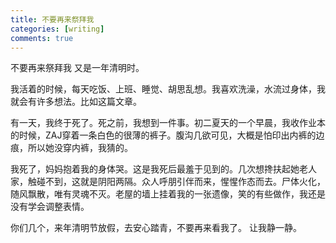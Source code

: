 ```yaml
---
title: 不要再来祭拜我
categories: [writing]
comments: true
---
```

不要再来祭拜我
又是一年清明时。

我活着的时候，每天吃饭、上班、睡觉、胡思乱想。我喜欢洗澡，水流过身体，我就会有许多想法。比如这篇文章。

有一天，我终于死了。死之前，我想到一件事。初二夏天的一个早晨，我收作业本的时候，ZAJ穿着一条白色的很薄的裤子。腹沟几欲可见，大概是怕印出内裤的边痕，所以她没穿内裤，我猜的。

我死了，妈妈抱着我的身体哭。这是我死后最羞于见到的。几次想搀扶起她老人家，触碰不到，这就是阴阳两隔。众人呼朋引伴而来，惺惺作态而去。尸体火化，随风飘散，唯有灵魂不灭。老屋的墙上挂着我的一张遗像，笑的有些做作，我还是没有学会调整表情。

你们几个，来年清明节放假，去安心踏青，不要再来看我了。
让我静一静。

 
